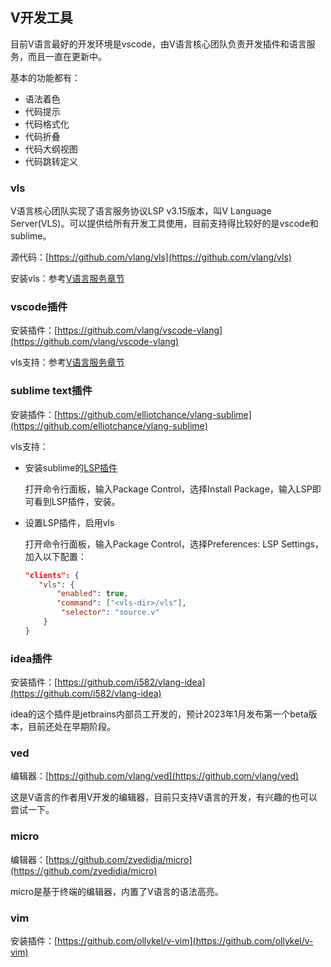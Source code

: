 ## V开发工具

目前V语言最好的开发环境是vscode，由V语言核心团队负责开发插件和语言服务，而且一直在更新中。

基本的功能都有：

- 语法着色
- 代码提示
- 代码格式化
- 代码折叠
- 代码大纲视图
- 代码跳转定义

### vls

V语言核心团队实现了语言服务协议LSP v3.15版本，叫V Language Server(VLS)。可以提供给所有开发工具使用，目前支持得比较好的是vscode和sublime。

源代码：[https://github.com/vlang/vls](https://github.com/vlang/vls)

安装vls：参考[V语言服务章节](vls.md)

### vscode插件

安装插件：[https://github.com/vlang/vscode-vlang](https://github.com/vlang/vscode-vlang)

vls支持：参考[V语言服务章节](vls.md)

### sublime text插件

安装插件：[https://github.com/elliotchance/vlang-sublime](https://github.com/elliotchance/vlang-sublime)

vls支持：

- 安装sublime的[LSP插件](https://packagecontrol.io/packages/LSP)

  打开命令行面板，输入Package Control，选择Install Package，输入LSP即可看到LSP插件，安装。

- 设置LSP插件，启用vls

  打开命令行面板，输入Package Control，选择Preferences: LSP Settings，加入以下配置：

  ```json
  "clients": {
     "vls": {
         "enabled": true,
         "command": ["<vls-dir>/vls"],
          "selector": "source.v"
      }
  }
  ```

### idea插件

安装插件：[https://github.com/i582/vlang-idea](https://github.com/i582/vlang-idea)

idea的这个插件是jetbrains内部员工开发的，预计2023年1月发布第一个beta版本，目前还处在早期阶段。

### ved

编辑器：[https://github.com/vlang/ved](https://github.com/vlang/ved)

这是V语言的作者用V开发的编辑器，目前只支持V语言的开发，有兴趣的也可以尝试一下。

### micro

编辑器：[https://github.com/zyedidia/micro](https://github.com/zyedidia/micro)

micro是基于终端的编辑器，内置了V语言的语法高亮。

### vim

安装插件：[https://github.com/ollykel/v-vim](https://github.com/ollykel/v-vim)
